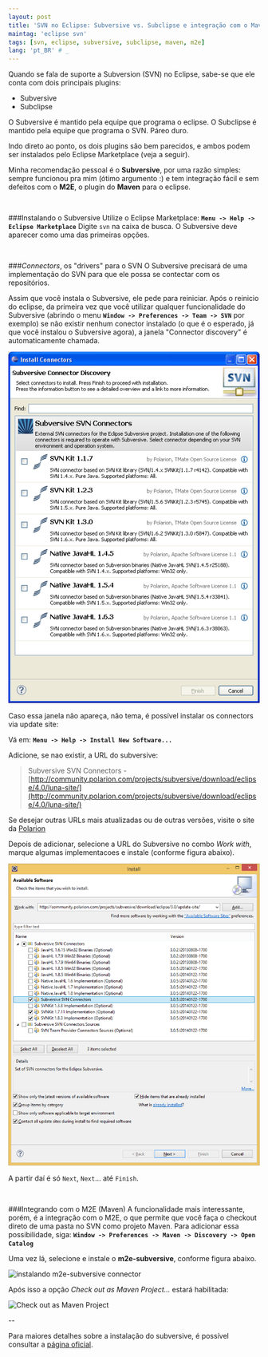```yaml
---
layout: post
title: 'SVN no Eclipse: Subversive vs. Subclipse e integração com o Maven (M2E connector)'
maintag: 'eclipse svn'
tags: [svn, eclipse, subversive, subclipse, maven, m2e]
lang: 'pt_BR' # _
---
```

Quando se fala de suporte a Subversion (SVN) no Eclipse, sabe-se que ele conta com dois principais plugins:

- Subversive
- Subclipse

O Subversive é mantido pela equipe que programa o eclipse. O Subclipse é mantido pela equipe que programa o SVN. Páreo duro.

Indo direto ao ponto, os dois plugins são bem parecidos, e ambos podem ser instalados pelo Eclipse Marketplace (veja a seguir).

<!--more-->
Minha recomendação pessoal é o **Subversive**, por uma razão simples: sempre funcionou pra mim (ótimo argumento :) e tem integração fácil e sem defeitos com o **M2E**, o plugin do **Maven** para o eclipse.

<br>

###Instalando o Subversive
Utilize o Eclipse Marketplace: **`Menu -> Help -> Eclipse Marketplace`**
Digite `svn` na caixa de busca. O Subversive deve aparecer como uma das primeiras opções.


<br>

###*Connectors*, os "drivers" para o SVN
O Subversive precisará de uma implementação do SVN para que ele possa se contectar com os repositórios.

Assim que você instala o Subversive, ele pede para reiniciar. Após o reinicio do eclipse, da primeira vez que você utilizar qualquer funcionalidade do Subversive (abrindo o menu **`Window -> Preferences -> Team -> SVN`** por exemplo) se não existir nenhum conector instalado (o que é o esperado, já que você instalou o Subversive agora), a janela "Connector discovery" é automaticamente chamada.

![subversive svn connectors discovery wizard][4]

Caso essa janela não apareça, não tema, é possível instalar os connectors via update site:

Vá em: **`Menu -> Help -> Install New Software...`**

Adicione, se nao existir, a URL do subversive:

> Subversive SVN Connectors - [http://community.polarion.com/projects/subversive/download/eclipse/4.0/luna-site/](http://community.polarion.com/projects/subversive/download/eclipse/4.0/luna-site/)
 
Se desejar outras URLs mais atualizadas ou de outras versões, visite o site da [Polarion](http://www.polarion.com/products/svn/subversive/download.php?utm_source=eclipse.org&utm_medium=link&utm_campaign=subversive)

Depois de adicionar, selecione a URL do Subversive no combo *Work with*, marque algumas implementacoes e instale (conforme figura abaixo).

![subversive svn connectors via update site][1]

A partir daí é só `Next`, `Next`... até `Finish`.

<br>

###Integrando com o M2E (Maven)
A funcionalidade mais interessante, porém, é a integração com o M2E, o que permite que você faça o checkout direto de uma pasta no SVN como projeto Maven. Para adicionar essa possibilidade, siga: **`Window -> Preferences -> Maven -> Discovery -> Open Catalog`**

Uma vez lá, selecione e instale o **m2e-subversive**, conforme figura abaixo.

![instalando m2e-subversive connector][3]

Após isso a opção *Check out as Maven Project...* estará habilitada:

![Check out as Maven Project][2]

--

Para maiores detalhes sobre a instalação do subversive, é possível consultar a [página oficial](http://www.eclipse.org/subversive/installation-instructions.php).


  [1]: /assets/posts/subversive_connectors_update.jpg
  [2]: http://1.bp.blogspot.com/-e9bVp1G2Qm8/UuHHuo_LM9I/AAAAAAAAAwY/jkuqW5gL7hw/s1600/checkout+as+maven+project.png
  [3]: http://3.bp.blogspot.com/-p5w8n-ZpvkY/UuHFx4qimkI/AAAAAAAAAwM/TztSLRlycFg/s1600/subversive+connectors.png
  [4]: /assets/posts/subversive_connectors_discovery.png
